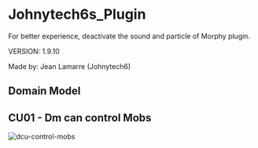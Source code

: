 # Johnytech6s_Plugin

For better experience, deactivate the sound and particle of Morphy plugin.

VERSION: 1.9.10

Made by: Jean Lamarre (Johnytech6)

## Domain Model

## CU01 - Dm can control Mobs

![dcu-control-mobs](http://www.plantuml.com/plantuml/svg/DOqnRiCm34Ltdw8z0CsjGoVFHWla1W4j4POGYJH82a5k7tl8zF_myDxYGHQZj-cxIceZyrU9EFmNqUWvxpNAs8Qp9PLWYJbfnvL9u8ywcJ6kMkGLdCgFtszjx5Kms0DQbGSOKuRE40f78xb2c3Kv_clcywO1bzYqGTVDvmyqBIpvt3S0)